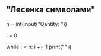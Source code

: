 ## "Лесенка символами"

n = int(input("Qantity: "))

i = 0

while i < n:
    i += 1
    print("*"* i)
